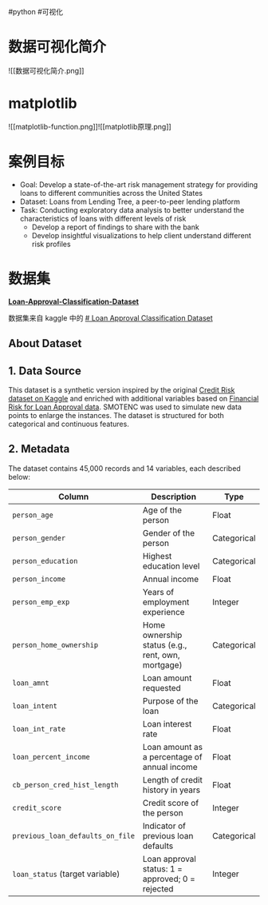 #python #可视化 

# 数据可视化简介

![[数据可视化简介.png]]

# matplotlib

![[matplotlib-function.png]]![[matplotlib原理.png]]

# 案例目标

- Goal: Develop a state-of-the-art risk management strategy for providing loans to different communities across the United States
- Dataset: Loans from Lending Tree, a peer-to-peer lending platform
- Task: Conducting exploratory data analysis to better understand the characteristics of loans with different levels of risk 
	- Develop a report of findings to share with the bank
	- Develop insightful visualizations to help client understand different risk profiles

# 数据集

**[Loan-Approval-Classification-Dataset](https://github.com/CR7-800/Loan-Approval-Classification-Dataset)**

数据集来自 kaggle 中的 [# Loan Approval Classification Dataset](https://www.kaggle.com/datasets/taweilo/loan-approval-classification-data)

## About Dataset

## 1. **Data Source**

This dataset is a synthetic version inspired by the original [Credit Risk dataset on Kaggle](https://www.kaggle.com/datasets/laotse/credit-risk-dataset) and enriched with additional variables based on [Financial Risk for Loan Approval data](https://www.kaggle.com/datasets/lorenzozoppelletto/financial-risk-for-loan-approval). SMOTENC was used to simulate new data points to enlarge the instances. The dataset is structured for both categorical and continuous features.

## 2. **Metadata**

The dataset contains 45,000 records and 14 variables, each described below:

|Column|Description|Type|
|---|---|---|
|`person_age`|Age of the person|Float|
|`person_gender`|Gender of the person|Categorical|
|`person_education`|Highest education level|Categorical|
|`person_income`|Annual income|Float|
|`person_emp_exp`|Years of employment experience|Integer|
|`person_home_ownership`|Home ownership status (e.g., rent, own, mortgage)|Categorical|
|`loan_amnt`|Loan amount requested|Float|
|`loan_intent`|Purpose of the loan|Categorical|
|`loan_int_rate`|Loan interest rate|Float|
|`loan_percent_income`|Loan amount as a percentage of annual income|Float|
|`cb_person_cred_hist_length`|Length of credit history in years|Float|
|`credit_score`|Credit score of the person|Integer|
|`previous_loan_defaults_on_file`|Indicator of previous loan defaults|Categorical|
|`loan_status` (target variable)|Loan approval status: 1 = approved; 0 = rejected|Integer|